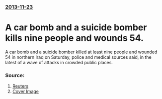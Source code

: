 ### [2013-11-23](/news/2013/11/23/index.md)

# A car bomb and a suicide bomber kills nine people and wounds 54. 

A car bomb and a suicide bomber killed at least nine people and wounded 54 in northern Iraq on Saturday, police and medical sources said, in the latest of a wave of attacks in crowded public places.


### Source:

1. [Reuters](http://uk.reuters.com/article/2013/11/23/uk-iraq-violence-idUKBRE9AM08J20131123)
1. [Cover Image](http://s4.reutersmedia.net/resources_v2/images/rcom-default.png)

